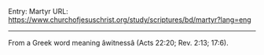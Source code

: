 Entry: Martyr
URL: https://www.churchofjesuschrist.org/study/scriptures/bd/martyr?lang=eng

---

From a Greek word meaning âwitnessâ (Acts 22:20; Rev. 2:13; 17:6).
